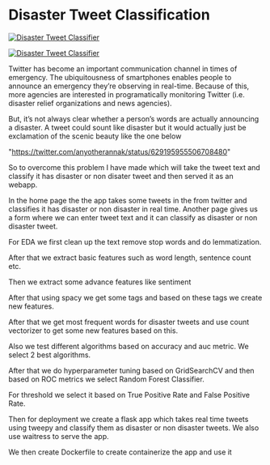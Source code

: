 # Disaster Tweet Classification


[![Disaster Tweet Classifier](https://img.youtube.com/vi/99cM8lVPtrU/hqdefault.jpg)](https://n-disaster-tweet-classifier.herokuapp.com/)


[![Disaster Tweet Classifier](https://img.youtube.com/vi/99cM8lVPtrU/hqdefault.jpg)](https://youtu.be/99cM8lVPtrU)


Twitter has become an important communication channel in times of emergency.
The ubiquitousness of smartphones enables people to announce an emergency they’re observing in real-time. Because of this, more agencies are interested in programatically monitoring Twitter (i.e. disaster relief organizations and news agencies).

But, it’s not always clear whether a person’s words are actually announcing a disaster. A tweet could sount like disaster but it would actually just be exclamation of the scenic beauty like the one below

"https://twitter.com/anyotherannak/status/629195955506708480"

So to overcome this problem I have made which will take the tweet text and classify it has disaster or non disater tweet and then served it as an webapp. 

In the home page the the app takes some tweets in the from twitter and classifies it has disaster or non disaster in real time. Another page gives us a form where we can enter tweet text and it can classify as disaster or non disaster tweet.


For EDA we first clean up the text remove stop words and do lemmatization.

After that we extract basic features such as word length, sentence count etc.


Then we extract some advance features like sentiment

After that using spacy we get some tags and based on these tags we create new features.

After that we get most frequent words for disaster tweets and use count vectorizer to get some new features based on this.


Also we test different algorithms based on accuracy and auc metric. We select 2 best algorithms.

After that we do hyperparameter tuning based on GridSearchCV and then based on ROC metrics we select Random Forest Classifier.


For threshold we select it based on True Positive Rate and False Positive Rate.


Then for deployment we create a flask app which takes real time tweets using tweepy and classify them as disaster or non disaster tweets. We also use waitress to serve the app. 


We then create Dockerfile to create containerize the app and use it





